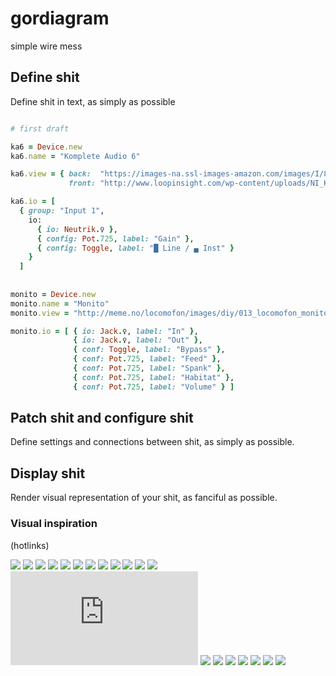 # gordiagram
simple wire mess



## Define shit

Define shit in text, as simply as possible


```ruby

# first draft

ka6 = Device.new
ka6.name = "Komplete Audio 6"

ka6.view = { back:  "https://images-na.ssl-images-amazon.com/images/I/819%2BXigLT7L._SL1500_.jpg",
             front: "http://www.loopinsight.com/wp-content/uploads/NI_Komplete_Audio_6_Front.png" }

ka6.io = [
  { group: "Input 1",
    io:
      { io: Neutrik.♀ },
      { config: Pot.725, label: "Gain" },
      { config: Toggle, label: "█ Line / ▄ Inst" }
    }
  ]
  
  
monito = Device.new
monito.name = "Monito"
monito.view = "http://meme.no/locomofon/images/diy/013_locomofon_monito01.jpg"

monito.io = [ { io: Jack.♀, label: "In" },
              { io: Jack.♀, label: "Out" },
              { conf: Toggle, label: "Bypass" },
              { conf: Pot.725, label: "Feed" },
              { conf: Pot.725, label: "Spank" },
              { conf: Pot.725, label: "Habitat" },
              { conf: Pot.725, label: "Volume" } ]
```

## Patch shit and configure shit

Define settings and connections between shit, as simply as possible.

## Display shit

Render visual representation of your shit, as fanciful as possible.

### Visual inspiration

(hotlinks)

![](http://www.politusic.com/wp-content/uploads/2012/02/split-console-wiring-diagram.jpg)
![](https://d1c86o3nm55du5.cloudfront.net/prodimgdetail/246358_c.jpg)
![](http://shop.musix.ch/images/products/orig/Behringer-Xenyx-Q-1202USB_X.jpg)
![](https://s-media-cache-ak0.pinimg.com/736x/0d/bf/84/0dbf841cf039d4bed31a0f9454e3fed7.jpg)
![](http://api.ning.com/files/i5a-gAU4NOft-IdBoFxhhsbv6xTGz0fTrs8wOPg*5ibluX1ZVnDwHsKBJPhMeqxJRFe6qBi9YcZYtQt*mqOaiimgfFecr9wK/recording_setup_mac_front.jpg)
![](http://yougig.co/wp-content/uploads/2012/04/Publishers-Recording-Studio-diagram-600.jpg)
![](http://www.rngeer.com/wp-content/uploads/2014/08/Richard-Geer-Home-Studio-Drum-Collaboration-Studio-Setup-Diagram.jpg.jpg)
![](http://media2.comcast.net/anon.comcastonline2/support/help/images/diagrams_hookup_tv_dvd_cabl.jpg)
![](http://columbiaisa.50webs.com/hookup_diagram_hdmi_avr_hdtv.gif)
![](http://columbiaisa.50webs.com/diagram_hdmi_switch_avr_bd.jpg)
![](http://graph.darren-criss.org/2016/03/10/wiring-home-theater-system-l-be8ffc335fe57c8a.gif)
![](https://conceptdraw.com/a180c3/p1/preview/640/pict--hookup-diagram-hook-up-drawing---home-entertainment-system-with-surround-sound.png--diagram-flowchart-example.png)
![](http://s845.photobucket.com/user/late8/media/hookupdiagram-2.jpg.html)
![](http://www.doepfer.de/a100_man/A100_Minisystem_Patch.gif)
![](http://www.synthesizers.com/patches/basicpatch.jpg)
![](https://1.bp.blogspot.com/-VBKH3p6iBLU/VuPBV1yBn0I/AAAAAAAALeU/2-q28Wnx1igcqK1ANRLlZjcM58CkAUMbQ/s1600/Keith%2BEmerson%2Bsound%2Bweb.jpg)
![](http://2.bp.blogspot.com/-DUfmObhiMPE/T2eT4u167FI/AAAAAAAEGPA/Jox8nOA7zTk/s1600/IMG_4875.JPG)
![](http://i.imgur.com/VyEc91H.png)
![](https://morganhendry.files.wordpress.com/2012/01/mandala_modular_patch.jpg)
![](http://3.bp.blogspot.com/-QZ59fwFeeMM/UI3wysMtaPI/AAAAAAAFsmw/tdZwYFFyqKA/s1600/_MG_4671.jpg)
